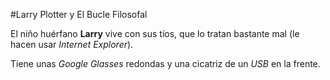 #Larry Plotter y El Bucle Filosofal

El niño huérfano **Larry** vive con sus tíos, que lo tratan bastante mal (le hacen usar *Internet Explorer*).

Tiene unas *Google Glasses* redondas y una cicatriz de un *USB* en la frente.
